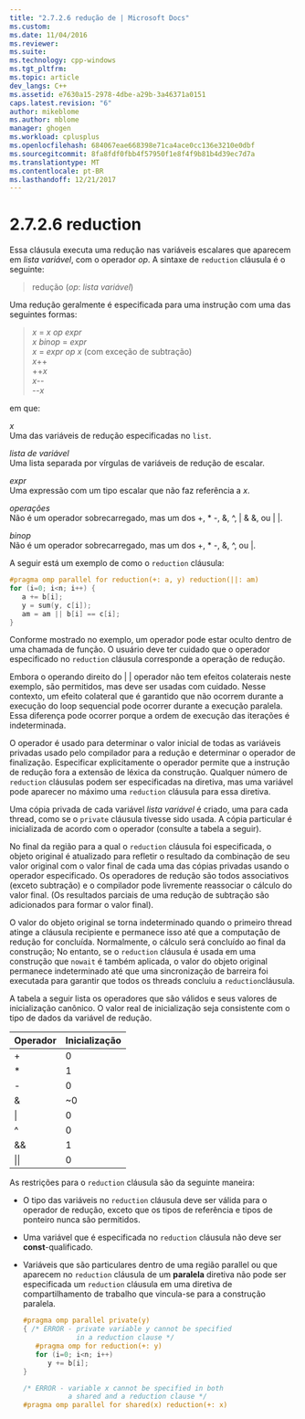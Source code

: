 ```yaml
---
title: "2.7.2.6 redução de | Microsoft Docs"
ms.custom: 
ms.date: 11/04/2016
ms.reviewer: 
ms.suite: 
ms.technology: cpp-windows
ms.tgt_pltfrm: 
ms.topic: article
dev_langs: C++
ms.assetid: e7630a15-2978-4dbe-a29b-3a46371a0151
caps.latest.revision: "6"
author: mikeblome
ms.author: mblome
manager: ghogen
ms.workload: cplusplus
ms.openlocfilehash: 684067eae668398e71ca4ace0cc136e3210e0dbf
ms.sourcegitcommit: 8fa8fdf0fbb4f57950f1e8f4f9b81b4d39ec7d7a
ms.translationtype: MT
ms.contentlocale: pt-BR
ms.lasthandoff: 12/21/2017
---
```

# <a name="2726-reduction"></a>2.7.2.6 reduction

Essa cláusula executa uma redução nas variáveis escalares que aparecem em *lista variável*, com o operador *op*. A sintaxe de `reduction` cláusula é o seguinte:

> redução (*op*: *lista variável*)

Uma redução geralmente é especificada para uma instrução com uma das seguintes formas:

> *x* = *x* *op* *expr*  
> *x* *binop* = *expr*  
> *x* = *expr* *op* *x* (com exceção de subtração)  
> *x*++  
> ++*x*  
> *x*--  
> --*x*  

em que:

*x*  
Uma das variáveis de redução especificadas no `list`.

*lista de variável*  
Uma lista separada por vírgulas de variáveis de redução de escalar.

*expr*  
Uma expressão com um tipo escalar que não faz referência a *x*.

*operações*  
Não é um operador sobrecarregado, mas um dos +, &#42; -, &amp;, ^, &#124; &amp; &amp;, ou &#124; &#124;.

*binop*  
Não é um operador sobrecarregado, mas um dos +, &#42; -, &amp;, ^, ou &#124;.

A seguir está um exemplo de como o `reduction` cláusula:  
  
```cpp  
#pragma omp parallel for reduction(+: a, y) reduction(||: am)  
for (i=0; i<n; i++) {  
   a += b[i];  
   y = sum(y, c[i]);  
   am = am || b[i] == c[i];  
}  
```  
  
Conforme mostrado no exemplo, um operador pode estar oculto dentro de uma chamada de função. O usuário deve ter cuidado que o operador especificado no `reduction` cláusula corresponde a operação de redução.

Embora o operando direito do &#124; &#124; operador não tem efeitos colaterais neste exemplo, são permitidos, mas deve ser usadas com cuidado. Nesse contexto, um efeito colateral que é garantido que não ocorrem durante a execução do loop sequencial pode ocorrer durante a execução paralela. Essa diferença pode ocorrer porque a ordem de execução das iterações é indeterminada.

O operador é usado para determinar o valor inicial de todas as variáveis privadas usado pelo compilador para a redução e determinar o operador de finalização. Especificar explicitamente o operador permite que a instrução de redução fora a extensão de léxica da construção. Qualquer número de `reduction` cláusulas podem ser especificadas na diretiva, mas uma variável pode aparecer no máximo uma `reduction` cláusula para essa diretiva.

Uma cópia privada de cada variável *lista variável* é criado, uma para cada thread, como se o `private` cláusula tivesse sido usada. A cópia particular é inicializada de acordo com o operador (consulte a tabela a seguir).

No final da região para a qual o `reduction` cláusula foi especificada, o objeto original é atualizado para refletir o resultado da combinação de seu valor original com o valor final de cada uma das cópias privadas usando o operador especificado. Os operadores de redução são todos associativos (exceto subtração) e o compilador pode livremente reassociar o cálculo do valor final. (Os resultados parciais de uma redução de subtração são adicionados para formar o valor final).

O valor do objeto original se torna indeterminado quando o primeiro thread atinge a cláusula recipiente e permanece isso até que a computação de redução for concluída.  Normalmente, o cálculo será concluído ao final da construção; No entanto, se o `reduction` cláusula é usada em uma construção que `nowait` é também aplicada, o valor do objeto original permanece indeterminado até que uma sincronização de barreira foi executada para garantir que todos os threads concluiu a `reduction`cláusula.

A tabela a seguir lista os operadores que são válidos e seus valores de inicialização canônico. O valor real de inicialização seja consistente com o tipo de dados da variável de redução.

|Operador|Inicialização|
|--------------|--------------------|
|+|0|
|&#42;|1|
|-|0|
|&amp;|~0|
|&#124;|0|
|^|0|
|&amp;&amp;|1|
|&#124;&#124;|0|

As restrições para o `reduction` cláusula são da seguinte maneira:

- O tipo das variáveis no `reduction` cláusula deve ser válida para o operador de redução, exceto que os tipos de referência e tipos de ponteiro nunca são permitidos.

- Uma variável que é especificada no `reduction` cláusula não deve ser **const**-qualificado.

- Variáveis que são particulares dentro de uma região parallel ou que aparecem no `reduction` cláusula de um **paralela** diretiva não pode ser especificada um `reduction` cláusula em uma diretiva de compartilhamento de trabalho que vincula-se para a construção paralela.

   ```cpp
   #pragma omp parallel private(y)
   { /* ERROR - private variable y cannot be specified
                in a reduction clause */
      #pragma omp for reduction(+: y)
      for (i=0; i<n; i++)
         y += b[i];
   }
   
   /* ERROR - variable x cannot be specified in both
              a shared and a reduction clause */
   #pragma omp parallel for shared(x) reduction(+: x)
   ```
